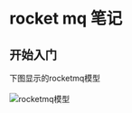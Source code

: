 # rocket mq 笔记

## 开始入门
下图显示的rocketmq模型 <br>  
![rocketmq模型](https://github.com/woshitangxiao/myNote/blob/master/diagrams/rocketmq_model.png) 